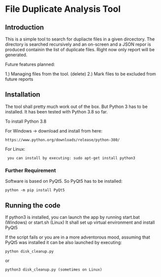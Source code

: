 # File Duplicate Analysis Tool

## Introduction

This is a simple tool to search for dupliacte files in a given dircectory. The directory is searched recursively and an on-screen and a JSON repor is produced containin the list of duplicate files. Right now only report will be generated.

Future features planned:

1.) Managing files from the tool. (delete)
2.) Mark files to be excluded from future reports

## Installation

The tool shall pretty much work out of the box. But Python 3 has to be installed. It has been tested with Python 3.8 so far.

To install Python 3.8

For Windows -> download and install from here:

    https://www.python.org/downloads/release/python-380/

For Linux:

     you can install by executing: sudo apt-get install python3

### Further Requirement

Software is based on PyQt5. So PyQt5 has to be installed:

    python -m pip install PyQt5

## Running the code

If python3 is installed, you can launch the app by running start.bat (Windows) or start.sh (Linux) It shall set up virtual environment and install PyQt5

If the script fails or you are in a more adventorous mood, assuming that PyQt5 was installed it can be also launched by executing:

    python disk_cleanup.py

or

    python3 disk_cleanup.py (sometimes on Linux)
